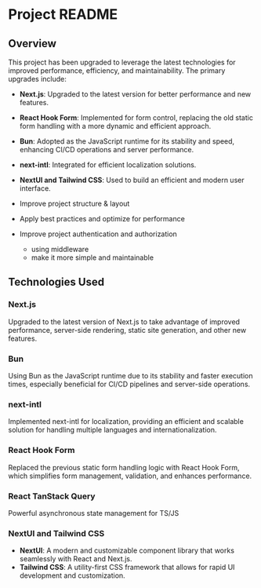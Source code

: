 # Project README

## Overview

This project has been upgraded to leverage the latest technologies for improved performance, efficiency, and maintainability. The primary upgrades include:

- **Next.js**: Upgraded to the latest version for better performance and new features.
- **React Hook Form**: Implemented for form control, replacing the old static form handling with a more dynamic and efficient approach.
- **Bun**: Adopted as the JavaScript runtime for its stability and speed, enhancing CI/CD operations and server performance.
- **next-intl**: Integrated for efficient localization solutions.
- **NextUI and Tailwind CSS**: Used to build an efficient and modern user interface.

- Improve project structure & layout
- Apply best practices and optimize for performance

- Improve project authentication and authorization
  - using middleware
  - make it more simple and maintainable

## Technologies Used

### Next.js

Upgraded to the latest version of Next.js to take advantage of improved performance, server-side rendering, static site generation, and other new features.

### Bun

Using Bun as the JavaScript runtime due to its stability and faster execution times, especially beneficial for CI/CD pipelines and server-side operations.

### next-intl

Implemented next-intl for localization, providing an efficient and scalable solution for handling multiple languages and internationalization.

### React Hook Form

Replaced the previous static form handling logic with React Hook Form, which simplifies form management, validation, and enhances performance.

### React TanStack Query

Powerful asynchronous state management for TS/JS

### NextUI and Tailwind CSS

- **NextUI**: A modern and customizable component library that works seamlessly with React and Next.js.
- **Tailwind CSS**: A utility-first CSS framework that allows for rapid UI development and customization.
